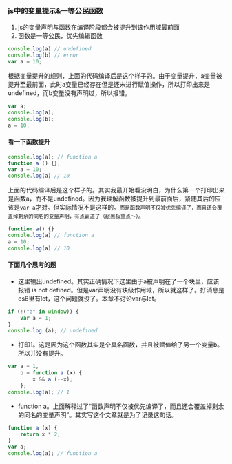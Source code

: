 ### js中的变量提示&一等公民函数

1. js的变量声明与函数在编译阶段都会被提升到该作用域最前面
2. 函数是一等公民，优先编辑函数

```js
console.log(a) // undefined
console.log(b) // error
var a = 10;
```

根据变量提升的规则，上面的代码编译后是这个样子的。由于变量提升，a变量被提升至最前面，此时a变量已经存在但是还未进行赋值操作，所以打印出来是undefined，而b变量没有声明过，所以报错。

```js
var a;
console.log(a);
console.log(b);
a = 10;
```



#### 看一下函数提升

```js
console.log(a); // function a
function a () {};
var a = 10;
console.log(a) // 10
```

上面的代码编译后是这个样子的。其实我最开始看没明白，为什么第一个打印出来是函数a，而不是undefined。因为我理解函数被提升到最前面后，紧随其后的应该是`var a`才对。但实际情况不是这样的。`而是函数声明不仅被优先编译了，而且还会覆盖掉剩余的同名的变量声明，有点霸道了（敲黑板重点～）`。

```js
function a() {}
console.log(a) // function a
a = 10;
console.log(a) // 10
```


#### 下面几个思考的题
- 这里输出undefined。其实正确情况下这里由于a被声明在了一个块里，应该报错 is not defined。但是var声明没有块级作用域，所以就这样了。好消息是es6里有let，这个问题就没了。本章不讨论var与let。
```js
if (!("a" in window)) {
    var a = 1;
}
console.log (a); // undefined
```

- 打印1。这是因为这个函数其实是个具名函数，并且被赋值给了另一个变量b。所以并没有提升。
```js
var a = 1,
    b = function a (x) {
        x && a (--x);
    };
console.log(a); // 1
```

- function a。上面解释过了“函数声明不仅被优先编译了，而且还会覆盖掉剩余的同名的变量声明”。其实写这个文章就是为了记录这句话。
```js
function a (x) {
    return x * 2;
}
var a;
console.log(a); // function a
```

